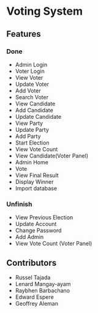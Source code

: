 
# Voting System

## Features

### Done
- Admin Login
- Voter Login
- View Voter
- Update Voter
- Add Voter
- Search Voter
- View Candidate
- Add Candidate
- Update Candidate
- View Party
- Update Party
- Add Party
- Start Election
- View Vote Count
- View Candidate(Voter Panel)
- Admin Home
- Vote
- View Final Result
- Display Winner
- Import database

### Unfinish
- View Previous Election
- Update Account
- Change Password
- Add Admin
- View Vote Count (Voter Panel)


## Contributors
- Russel Tajada
- Lenard Mangay-ayam
- Raybhen Barbachano
- Edward Espere
- Geoffrey Aleman
